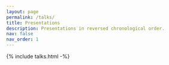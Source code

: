 ```yaml
---
layout: page
permalink: /talks/
title: Presentations
description: Presentations in reversed chronological order.
nav: false
nav_order: 1
---
```

<!-- _pages/talks.md -->
{% include talks.html -%}

